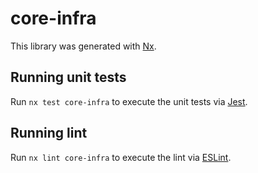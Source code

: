 # core-infra

This library was generated with [Nx](https://nx.dev).

## Running unit tests

Run `nx test core-infra` to execute the unit tests via [Jest](https://jestjs.io).

## Running lint

Run `nx lint core-infra` to execute the lint via [ESLint](https://eslint.org/).
